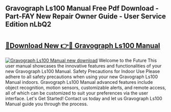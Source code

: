 ## Gravograph Ls100 Manual Free Pdf Download - Part-FAY New Repair Owner Guide - User Service Edition nLbQ2

# <h2><a href="http://bc22164.oget.top/?id=Gravograph+Ls100+Manual">🔗Download New 👉🔴 Gravograph Ls100 Manual</a></h2>

[![Gravograph Ls100 Manual new download](https://i.imgur.com/5g1atiW.png)](http://bc22164.oget.top/?id=Gravograph+Ls100+Manual)
Welcome to the Future This user manual showcases the innovative features and functionalities of your new Gravograph Ls100 Manual. Safety Precautions for Indoor Use Please adhere to all safety precautions when using your new Gravograph Ls100 Manual indoors. Gravograph Ls100 Manual advanced features include object recognition, motion sensors, customizable alerts, and remote access, all of which can be customized to suit your preferences via the user interface. Let's Get Started! Contact us today and let us Gravograph Ls100 Manual guide you through the process.
